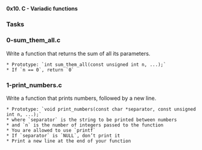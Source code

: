 #### 0x10. C - Variadic functions

### Tasks

### **0-sum_them_all.c**
Write a function that returns the sum of all its parameters.

    * Prototype: `int sum_them_all(const unsigned int n, ...);`
    * If `n == 0`, return `0`

### **1-print_numbers.c**
Write a function that prints numbers, followed by a new line.

    * Prototype: `void print_numbers(const char *separator, const unsigned int n, ...);`
    * where `separator` is the string to be printed between numbers
    * and `n` is the number of integers passed to the function
    * You are allowed to use `printf`
    * If `separator` is `NULL`, don’t print it
    * Print a new line at the end of your function

